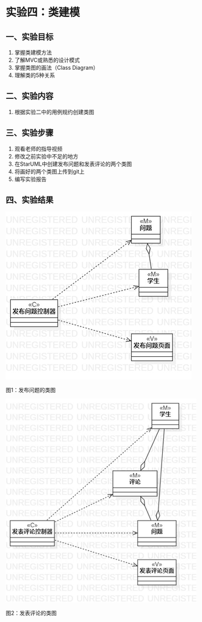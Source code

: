 # 实验四：类建模

 ## 一、实验目标

 1. 掌握类建模方法
 2. 了解MVC或熟悉的设计模式
 3. 掌握类图的画法（Class Diagram）
 4. 理解类的5种关系

 ## 二、实验内容

 1. 根据实验二中的用例规约创建类图

 ## 三、实验步骤

 1. 观看老师的指导视频
 2. 修改之前实验中不足的地方
 3. 在StarUML中创建发布问题和发表评论的两个类图
 4. 将画好的两个类图上传到git上
 5. 编写实验报告

 ## 四、实验结果

 ![发布问题的类图](./lab45_ClassDiagram1.jpg)
 
 图1：发布问题的类图

 ![发表评论的类图](./lab45_ClassDiagram2.jpg)
 
 图2：发表评论的类图
